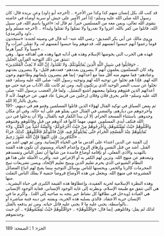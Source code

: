 ------------------------------------------------------------------------

قد كتب لك بكل إنسان منهم كذا وكذا من الأجر» .. (أخرجه أبو داود) وعن
بريدة قال: كان رسول الله صلى الله عليه وسلم- إذا أمر الأمير على جيش أو
سرية أوصاه في خاصته بتقوى الله تعالى، وبمن معه من المسلمين خيراً. ثم قال
له: «اغزوا باسم الله، في سبيل الله، قاتلوا من كفر بالله. اغزوا ولا
تغدروا ولا تمثلوا ولا تقتلوا وليداً» .. (أخرجه مسلم وأبو داود والترمذي)
.  
وروى مالك عن أبي بكر الصديق- رضي الله عنه- أنه قال في وصيته لجنده:
«ستجدون قوماً زعموا أنهم حبسوا أنفسهم لله، فدعوهم وما حبسوا أنفسهم له،
ولا تقتلن امرأت ولا صبياً ولا كبيراً هرماً» ..  
فهذه هي الحرب التي يخوضها الإسلام وهذه هي آدابه فيها وهذه هي أهدافه
منها.. وهي تنبثق من ذلك التوجيه القرآني الجليل:  
«وَقاتِلُوا فِي سَبِيلِ اللَّهِ الَّذِينَ يُقاتِلُونَكُمْ، وَلا تَعْتَدُوا، إِنَّ اللَّهَ لا يُحِبُّ
الْمُعْتَدِينَ» ..  
وقد كان المسلمون يعلمون أنهم لا ينصرون بعددهم- فعددهم قليل- ولا ينصرون
بعدتهم وعتادهم- فما معهم منه أقل مما مع أعدائهم- إنما هم ينصرون بإيمانهم
وطاعتهم وعون الله لهم. فإذا هم تخلوا عن توجيه الله لهم وتوجيه رسول الله-
صلى الله عليه وسلم- فقد تخلوا عن سبب النصر الوحيد الذي يرتكنون إليه. ومن
ثم كانت تلك الآداب مرعية حتى مع أعدائهم الذين فتنوهم ومثلوا ببعضهم أشنع
التمثيل.. ولما فار الغضب برسول الله- صلى الله عليه وسلم- فأمر بحرق فلان
وفلان (رجلين من قريش) عاد فنهى عن حرقهما، لأنه لا يحرق بالنار إلا
الله.  
191- ثم يمعن السياق في توكيد القتال لهؤلاء الذين قاتلوا المسلمين وفتنو
هم في دينهم، وأخرجوهم من ديارهم، والمضي في القتال حتى يقتلو هم على أية
حالة، وفي أي مكان وجدوهم. باستثناء المسجد الحرام. إلا أن يبدأ الكفار فيه
بالقتال. وإلا أن يدخلوا في دين الله فتكف أيدي المسلمين عنهم، مهما كانوا
قد آذوهم من قبل وقاتلوهم وفتنوهم:  
«وَاقْتُلُوهُمْ حَيْثُ ثَقِفْتُمُوهُمْ، وَأَخْرِجُوهُمْ مِنْ حَيْثُ أَخْرَجُوكُمْ- وَالْفِتْنَةُ أَشَدُّ مِنَ الْقَتْلِ.
وَلا تُقاتِلُوهُمْ عِنْدَ الْمَسْجِدِ الْحَرامِ حَتَّى يُقاتِلُوكُمْ فِيهِ. فَإِنْ قاتَلُوكُمْ فَاقْتُلُوهُمْ.
كَذلِكَ جَزاءُ الْكافِرِينَ. فَإِنِ انْتَهَوْا فَإِنَّ اللَّهَ غَفُورٌ رَحِيمٌ» ..  
إن الفتنة عن الدين اعتداء على أقدس ما في الحياة الإنسانية. ومن ثم فهي
أشد من القتل. أشد من قتل النفس وإزهاق الروح وإعدام الحياة. ويستوي أن
تكون هذه الفتنة بالتهديد والأذى الفعلي، أو بإقامة أوضاع فاسدة من شأنها
أن تضل الناس وتفسدهم وتبعدهم عن منهج الله، وتزين لهم الكفر به أو الإعراض
عنه. وأقرب الأمثلة على هذا هو النظام الشيوعي الذي يحرم تعليم الدين ويبيح
تعليم الإلحاد، ويسن تشريعات تبيح المحرمات كالزنا والخمر، ويحسنها للناس
بوسائل التوجيه بينما يقبح لهم اتباع الفضائل المشروعة في منهج الله. ويجعل
من هذه الأوضاع فروضاً حتمية لا يملك الناس التفلت منها.  
وهذه النظرة الإسلامية لحرية العقيدة، وإعطاؤها هذه القيمة الكبرى في حياة
البشرية.. هي التي تتفق مع طبيعة الإسلام، ونظرته إلى غاية الوجود
الإنساني. فغاية الوجود الإنساني هي العبادة (ويدخل في نطاقها كل نشاط خير
يتجه به صاحبه إلى الله) . وأكرم ما في الإنسان حرية الاعتقاد. فالذي يسلبه
هذه الحرية، ويفتنه عن دينه فتنة مباشرة أو بالواسطة، يجني عليه ما لا يجني
عليه قاتل حياته. ومن ثم يدفعه بالقتل..  
لذلك لم يقل: وقاتلوهم. إنما قال: «وَاقْتُلُوهُمْ» .. «وَاقْتُلُوهُمْ حَيْثُ ثَقِفْتُمُوهُمْ»
.. أي حيث وجدتموهم.

------------------------------------------------------------------------

الجزء: 1 ¦ الصفحة: 189
